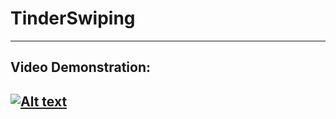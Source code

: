 # TinderSwiping
---
## Video Demonstration:
[![Alt text](![image](https://github.com/thespcrewroy/TinderSwiping/assets/68826225/0a97ed7d-44a0-4cf1-ba13-795a716d585b)
)](https://www.youtube.com/watch?v=fGl0PwG4_yc)
---

